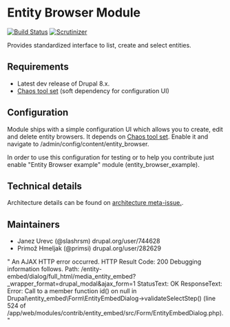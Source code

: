 # Entity Browser Module

[![Build Status](https://travis-ci.org/drupal-media/entity_browser.svg?branch=8.x-1.x)](https://travis-ci.org/drupal-media/entity_browser) [![Scrutinizer](https://img.shields.io/scrutinizer/g/drupal-media/entity_browser.svg)](https://scrutinizer-ci.com/g/drupal-media/entity_browser)

Provides standardized interface to list, create and select entities.

## Requirements

* Latest dev release of Drupal 8.x.
* [Chaos tool set](https://drupal.org/project/ctools) (soft dependency for configuration UI)

## Configuration

Module ships with a simple configuration UI which allows you to create, edit
and delete entity browsers. It depends on
[Chaos tool set](https://drupal.org/project/ctools). Enable it and navigate to
/admin/config/content/entity_browser.

In order to use this configuration for testing or to help you contribute just 
enable "Entity Browser example" module (entity_browser_example).

## Technical details

Architecture details can be found on [architecture meta-issue.](https://www.drupal.org/node/2289821).

## Maintainers
 - Janez Urevc (@slashrsm) drupal.org/user/744628
 - Primož Hmeljak (@primsi) drupal.org/user/282629

"
An AJAX HTTP error occurred.
HTTP Result Code: 200
Debugging information follows.
Path: /entity-embed/dialog/full_html/media_entity_embed?_wrapper_format=drupal_modal&ajax_form=1
StatusText: OK
ResponseText: Error: Call to a member function id() on null in Drupal\entity_embed\Form\EntityEmbedDialog-&gt;validateSelectStep() (line 524 of /app/web/modules/contrib/entity_embed/src/Form/EntityEmbedDialog.php)."